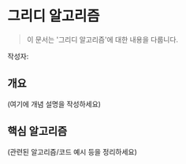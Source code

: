 # 그리디 알고리즘

> 이 문서는 '그리디 알고리즘'에 대한 내용을 다룹니다.

작성자: 

## 개요

(여기에 개념 설명을 작성하세요)

## 핵심 알고리즘

(관련된 알고리즘/코드 예시 등을 정리하세요)
